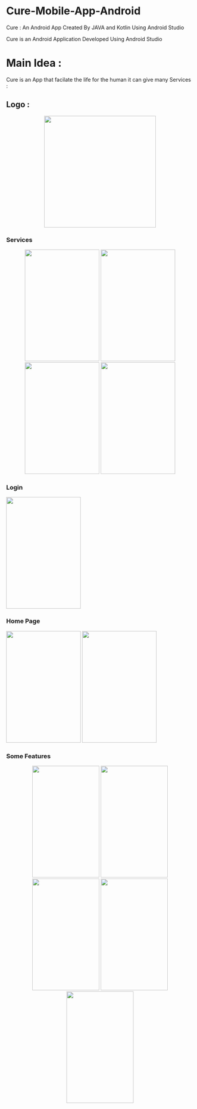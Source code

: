# Cure-Mobile-App-Android
Cure : An Android App Created By JAVA and Kotlin Using Android Studio 

Cure is an Android Application Developed Using Android Studio 

# Main Idea : 

Cure is an App that facilate the life for the human it can give many Services : 

## Logo : 
<div align="center">
<img src ="https://user-images.githubusercontent.com/110169371/209485400-e6a96b83-36be-44a0-907a-3ba176170a74.png" width="300"/>
</div>

### Services 

<div align="center">
<img src="https://user-images.githubusercontent.com/110169371/209484738-9949a01b-1bfd-46dc-bd98-9c1df049d9f1.jpg" width="200" height="300"/> <img src="https://user-images.githubusercontent.com/110169371/209484741-ea212351-4f35-4c46-a70d-79bc7b6b1f35.jpg" width="200" height="300"/> <img src="https://user-images.githubusercontent.com/110169371/209484747-e329913c-1a2f-46f6-be13-49af063aa331.jpg" width="200" height="300"/> <img src="https://user-images.githubusercontent.com/110169371/209484760-40d12efb-5041-4acb-ac6a-ad61d2fbf2b8.jpg" width="200" height="300"/>
</div>

### Login 
<img src="https://user-images.githubusercontent.com/110169371/209484763-59824ad8-06f8-495f-b5b2-f3ee177d4749.jpg" width="200" height="300"/> 

### Home Page 

<img src="https://user-images.githubusercontent.com/110169371/209484766-cf28393c-3f41-4db9-9de1-3abe9ffce012.jpg" width="200" height="300"/> <img src="https://user-images.githubusercontent.com/110169371/209484979-598c776b-78a5-4f1b-ac2e-39222af0f9b6.jpg" width="200" height="300"/> 

### Some Features 
<div align="center">
<img src="https://user-images.githubusercontent.com/110169371/209484983-8408308d-b1d5-4b06-8f30-0919d24f742c.jpg" width="180" height="300"/> <img src="https://user-images.githubusercontent.com/110169371/209484989-c8c2b7b3-2190-4fba-bbbe-aec6a9954da0.jpg" width="180" height="300"/> <img src="https://user-images.githubusercontent.com/110169371/209485342-f8031e1f-bd8c-44aa-b7e8-29a3f33377e6.jpg" width="180" height="300"/> <img src="https://user-images.githubusercontent.com/110169371/209485111-c7b15a7c-94a6-46a7-95c5-46623c1be159.jpg" width="180" height="300"/> <img src="https://user-images.githubusercontent.com/110169371/209485115-36cba015-fe38-4c17-8578-5557f6a8171e.jpg" width="180" height="300"/>
</div>
